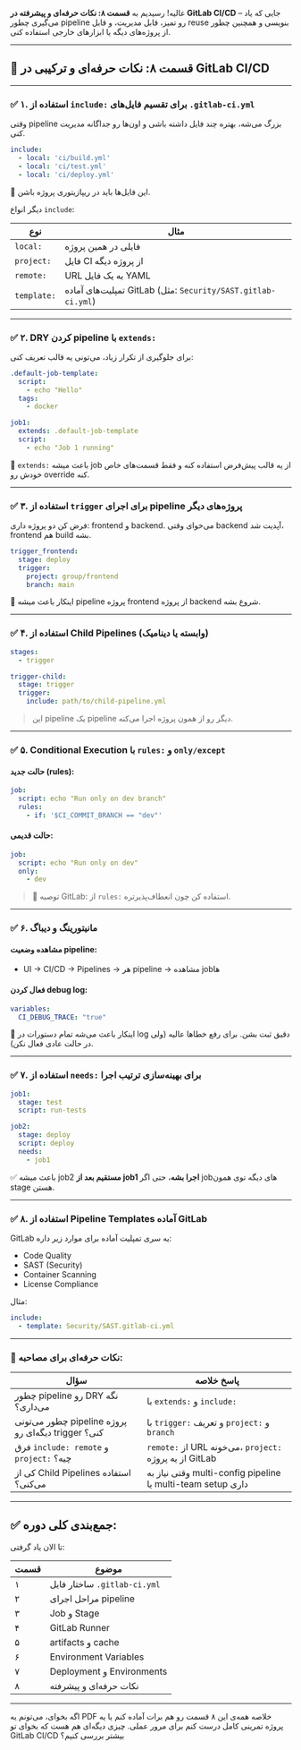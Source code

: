 عالیه! رسیدیم به **قسمت ۸: نکات حرفه‌ای و پیشرفته در GitLab CI/CD** – جایی که یاد می‌گیری چطور pipeline رو تمیز، قابل مدیریت، و قابل reuse بنویسی و همچنین چطور از پروژه‌های دیگه یا ابزارهای خارجی استفاده کنی.

---

## 🔹 قسمت ۸: نکات حرفه‌ای و ترکیبی در GitLab CI/CD

---

### ✅ ۱. استفاده از `include:` برای تقسیم فایل‌های `.gitlab-ci.yml`

وقتی pipeline بزرگ می‌شه، بهتره چند فایل داشته باشی و اون‌ها رو جداگانه مدیریت کنی.

```yaml
include:
  - local: 'ci/build.yml'
  - local: 'ci/test.yml'
  - local: 'ci/deploy.yml'
```

📌 این فایل‌ها باید در ریپازیتوری پروژه باشن.

دیگر انواع `include`:

| نوع         | مثال                                                         |
| ----------- | ------------------------------------------------------------ |
| `local:`    | فایلی در همین پروژه                                          |
| `project:`  | فایل CI از پروژه دیگه                                        |
| `remote:`   | URL به یک فایل YAML                                          |
| `template:` | تمپلیت‌های آماده GitLab (مثل: `Security/SAST.gitlab-ci.yml`) |

---

### ✅ ۲. DRY کردن pipeline با `extends:`

برای جلوگیری از تکرار زیاد، می‌تونی یه قالب تعریف کنی:

```yaml
.default-job-template:
  script:
    - echo "Hello"
  tags:
    - docker

job1:
  extends: .default-job-template
  script:
    - echo "Job 1 running"
```

📌‌ `extends:` باعث میشه job از یه قالب پیش‌فرض استفاده کنه و فقط قسمت‌های خاص خودش رو override کنه.

---

### ✅ ۳. استفاده از `trigger` برای اجرای pipeline پروژه‌های دیگر

فرض کن دو پروژه داری: frontend و backend. می‌خوای وقتی backend آپدیت شد، frontend هم build بشه.

```yaml
trigger_frontend:
  stage: deploy
  trigger:
    project: group/frontend
    branch: main
```

📌 اینکار باعث میشه pipeline پروژه frontend از پروژه backend شروع بشه.

---

### ✅ ۴. استفاده از Child Pipelines (وابسته یا دینامیک)

```yaml
stages:
  - trigger

trigger-child:
  stage: trigger
  trigger:
    include: path/to/child-pipeline.yml
```

> این pipeline یک pipeline دیگر رو از همون پروژه اجرا می‌کنه.

---

### ✅ ۵. Conditional Execution با `rules:` و `only/except`

#### حالت جدید (rules):

```yaml
job:
  script: echo "Run only on dev branch"
  rules:
    - if: '$CI_COMMIT_BRANCH == "dev"'
```

#### حالت قدیمی:

```yaml
job:
  script: echo "Run only on dev"
  only:
    - dev
```

> 📌 توصیه GitLab: از `rules:` استفاده کن چون انعطاف‌پذیرتره.

---

### ✅ ۶. مانیتورینگ و دیباگ

#### مشاهده وضعیت pipeline:

* UI → CI/CD → Pipelines → هر pipeline → مشاهده jobها

#### فعال کردن debug log:

```yaml
variables:
  CI_DEBUG_TRACE: "true"
```

📌 اینکار باعث می‌شه تمام دستورات در log دقیق ثبت بشن. برای رفع خطاها عالیه (ولی در حالت عادی فعال نکن).

---

### ✅ ۷. استفاده از `needs:` برای بهینه‌سازی ترتیب اجرا

```yaml
job1:
  stage: test
  script: run-tests

job2:
  stage: deploy
  script: deploy
  needs:
    - job1
```

✅ باعث میشه job2 **مستقیم بعد از job1 اجرا بشه**، حتی اگر jobهای دیگه توی همون stage هستن.

---

### ✅ ۸. استفاده از Pipeline Templates آماده GitLab

GitLab یه سری تمپلیت آماده برای موارد زیر داره:

* Code Quality
* SAST (Security)
* Container Scanning
* License Compliance

مثال:

```yaml
include:
  - template: Security/SAST.gitlab-ci.yml
```

---

### 🧠 نکات حرفه‌ای برای مصاحبه:

| سؤال                                                | پاسخ خلاصه                                                  |
| --------------------------------------------------- | ----------------------------------------------------------- |
| چطور pipeline رو DRY نگه می‌داری؟                   | با `extends:` و `include:`                                  |
| چطور می‌تونی pipeline پروژه دیگه‌ای رو trigger کنی؟ | با `trigger:` و تعریف `project:` و `branch`                 |
| فرق `include: remote` و `project:` چیه؟             | `remote:` از URL می‌خونه، `project:` از یه پروژه GitLab     |
| کی از Child Pipelines استفاده می‌کنی؟               | وقتی نیاز به multi-config pipeline یا multi-team setup داری |

---

## ✅ جمع‌بندی کلی دوره:

تا الان یاد گرفتی:

| قسمت | موضوع                        |
| ---- | ---------------------------- |
| ۱    | ساختار فایل `.gitlab-ci.yml` |
| ۲    | مراحل اجرای pipeline         |
| ۳    | Job و Stage                  |
| ۴    | GitLab Runner                |
| ۵    | artifacts و cache            |
| ۶    | Environment Variables        |
| ۷    | Deployment و Environments    |
| ۸    | نکات حرفه‌ای و پیشرفته       |

---

اگه بخوای، می‌تونم یه PDF خلاصه همه‌ی این ۸ قسمت رو هم برات آماده کنم یا یه پروژه تمرینی کامل درست کنم برای مرور عملی.
چیزی دیگه‌ای هم هست که بخوای تو GitLab CI/CD بیشتر بررسی کنیم؟
